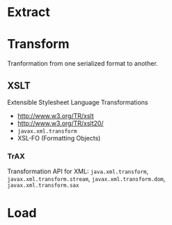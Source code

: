 # Extract

# Transform
Tranformation from one serialized format to another.

## XSLT
Extensible Stylesheet Language Transformations 
- http://www.w3.org/TR/xslt
- http://www.w3.org/TR/xslt20/
- `javax.xml.transform`
- XSL-FO (Formatting Objects)

### TrAX 
Transformation API for XML: `java.xml.transform`, `javax.xml.transform.stream`, `javax.xml.transform.dom`, `javax.xml.transform.sax`

# Load
